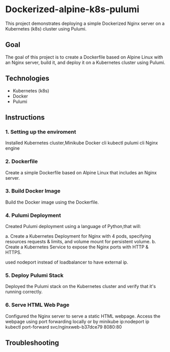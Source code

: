 # Dockerized-alpine-k8s-pulumi
This project demonstrates deploying a simple Dockerized Nginx server on a Kubernetes (k8s) cluster using Pulumi.

## Goal

The goal of this project is to create a Dockerfile based on Alpine Linux with an Nginx server, build it, and deploy it on a Kubernetes cluster using Pulumi.

## Technologies

- Kubernetes (k8s)
- Docker
- Pulumi

## Instructions

### 1. Setting up the enviroment

Installed
Kubernetes cluster,Minikube 
Docker cli
kubectl
pulumi cli
Nginx engine

### 2. Dockerfile

Create a simple Dockerfile based on Alpine Linux that includes an Nginx server.

### 3. Build Docker Image

Build the Docker image using the Dockerfile.

### 4. Pulumi Deployment

Created Pulumi deployment using a language of Python,that will:

a. Create a Kubernetes Deployment for Nginx with 4 pods, specifying resources requests & limits, and volume mount for persistent volume.
b. Create a Kubernetes Service to expose the Nginx ports with HTTP & HTTPS.

used nodeport instead of loadbalancer to have external ip.

### 5. Deploy Pulumi Stack

Deployed the Pulumi stack on the Kubernetes cluster and verify that it's running correctly.



### 6. Serve HTML Web Page

Configured the Nginx server to serve a static HTML webpage.
Access the webpage using port forwarding locally or by minikube ip:nodeport ip
kubectl port-forward svc/nginxweb-b37dce79 8080:80


## Troubleshooting

